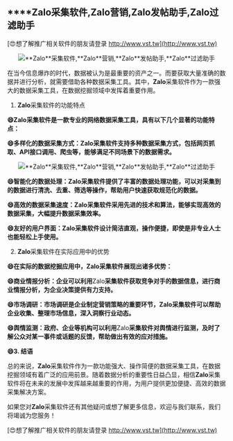 ## ****Zalo**采集软件,**Zalo**营销,**Zalo**发帖助手,**Zalo**过滤助手**

[😍想了解推广相关软件的朋友请登录 http://www.vst.tw](http://www.vst.tw)

 <center><img src="https://vst.tw/MP4/tuiguang/png/3.png" alt="**Zalo**采集软件,**Zalo**营销,**Zalo**发帖助手,**Zalo**过滤助手"></center>

在当今信息爆炸的时代，数据被认为是最重要的资产之一。而要获取大量准确的数据并进行分析，就需要借助各种数据采集工具。其中，**Zalo**采集软件作为一款强大的数据采集工具，在数据挖掘领域中发挥着重要作用。

1. **Zalo**采集软件的功能特点

**😄**Zalo**采集软件是一款专业的网络数据采集工具，具有以下几个显著的功能特点：**

**😄多样化的数据采集方式：**Zalo**采集软件支持多种数据采集方式，包括网页抓取、API接口调用、爬虫等，能够满足不同场景下的数据需求。**

 <center><img src="https://vst.tw/MP4/tuiguang/png/8.png" alt="**Zalo**采集软件,**Zalo**营销,**Zalo**发帖助手,**Zalo**过滤助手"></center>

**😄智能化的数据处理：**Zalo**采集软件提供了丰富的数据处理功能，可以对采集到的数据进行清洗、去重、筛选等操作，帮助用户快速获取规范化的数据。**

**😄高效的数据采集速度：**Zalo**采集软件采用先进的技术和算法，能够实现高效的数据采集，大幅提升数据采集效率。**

**😄友好的用户界面：**Zalo**采集软件设计简洁直观，操作便捷，即使是非专业人士也能轻松上手使用。**

2. **Zalo**采集软件在实际应用中的优势

**😄在实际的数据挖掘应用中，**Zalo**采集软件展现出诸多优势：**

**😄商业情报分析：企业可以利用**Zalo**采集软件获取竞争对手的数据信息，进行商业情报分析，为企业决策提供有力支持。**

**😄市场调研：市场调研是企业制定营销策略的重要环节，**Zalo**采集软件可以帮助企业收集、整理市场信息，深入洞察行业动态。**

**😄舆情监测：政府、企业等机构可以利用**Zalo**采集软件对舆情进行监测，及时了解公众对某一事件或话题的反馈，帮助做出有效的应对措施。**

**😄3. 结语**

总的来说，**Zalo**采集软件作为一款功能强大、操作简便的数据采集工具，在数据挖掘领域有着广泛的应用前景。随着数据分析的重要性日益凸显，相信**Zalo**采集软件将在未来的发展中发挥越来越重要的作用，为用户提供更加便捷、高效的数据采集解决方案。

如果您对**Zalo**采集软件还有其他疑问或想了解更多信息，欢迎与我们联系，我们将竭诚为您服务！

[😍想了解推广相关软件的朋友请登录 http://www.vst.tw](http://www.vst.tw)



